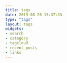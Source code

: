 ```yaml
---
title: tags
date: 2019-08-26 15:37:33
type: "tags"
layout: tags
widgets:
- search
- category
- tagcloud
- recent_posts
- links
---
```

